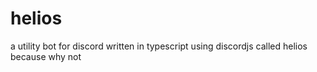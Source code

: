 # helios
a utility bot for discord written in typescript using discordjs
called helios because why not
